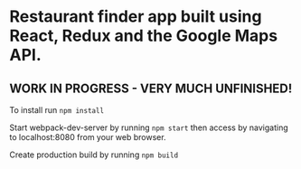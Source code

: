 # Restaurant finder app built using React, Redux and the Google Maps API.
## WORK IN PROGRESS - VERY MUCH UNFINISHED!

To install run ````npm install````

Start webpack-dev-server by running ````npm start```` then access by navigating to localhost:8080 from your web browser.

Create production build by running ````npm build````